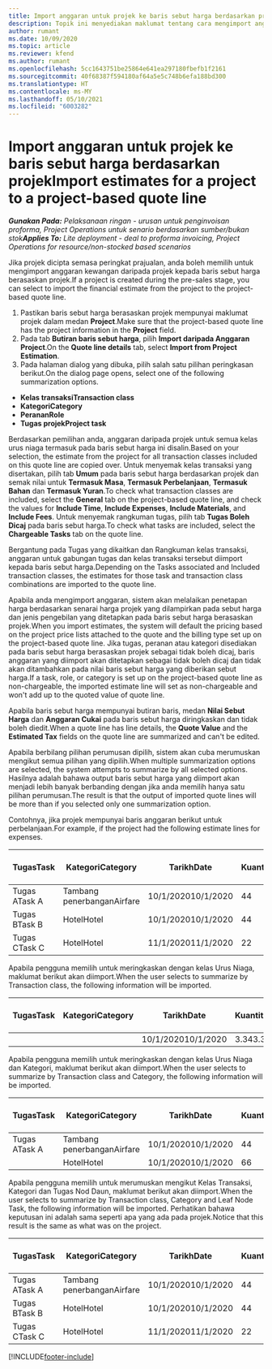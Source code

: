 ```yaml
---
title: Import anggaran untuk projek ke baris sebut harga berdasarkan projek - ringan
description: Topik ini menyediakan maklumat tentang cara mengimport anggaran daripada projek kepada baris sebut harga.
author: rumant
ms.date: 10/09/2020
ms.topic: article
ms.reviewer: kfend
ms.author: rumant
ms.openlocfilehash: 5cc1643751be25864e641ea297180fbefb1f2161
ms.sourcegitcommit: 40f68387f594180af64a5e5c748b6efa188bd300
ms.translationtype: HT
ms.contentlocale: ms-MY
ms.lasthandoff: 05/10/2021
ms.locfileid: "6003282"
---
```

# <a name="import-estimates-for-a-project-to-a-project-based-quote-line"></a><span data-ttu-id="1d834-103">Import anggaran untuk projek ke baris sebut harga berdasarkan projek</span><span class="sxs-lookup"><span data-stu-id="1d834-103">Import estimates for a project to a project-based quote line</span></span> 

<span data-ttu-id="1d834-104">_**Gunakan Pada:** Pelaksanaan ringan - urusan untuk penginvoisan proforma, Project Operations untuk senario berdasarkan sumber/bukan stok_</span><span class="sxs-lookup"><span data-stu-id="1d834-104">_**Applies To:** Lite deployment - deal to proforma invoicing, Project Operations for resource/non-stocked based scenarios_</span></span>

<span data-ttu-id="1d834-105">Jika projek dicipta semasa peringkat prajualan, anda boleh memilih untuk mengimport anggaran kewangan daripada projek kepada baris sebut harga berasaskan projek.</span><span class="sxs-lookup"><span data-stu-id="1d834-105">If a project is created during the pre-sales stage, you can select to import the financial estimate from the project to the project-based quote line.</span></span>

1. <span data-ttu-id="1d834-106">Pastikan baris sebut harga berasaskan projek mempunyai maklumat projek dalam medan **Project**.</span><span class="sxs-lookup"><span data-stu-id="1d834-106">Make sure that the project-based quote line has the project information in the **Project** field.</span></span>
2. <span data-ttu-id="1d834-107">Pada tab **Butiran baris sebut harga**, pilih **Import daripada Anggaran Project**.</span><span class="sxs-lookup"><span data-stu-id="1d834-107">On the **Quote line details** tab, select **Import from Project Estimation**.</span></span>
3. <span data-ttu-id="1d834-108">Pada halaman dialog yang dibuka, pilih salah satu pilihan peringkasan berikut.</span><span class="sxs-lookup"><span data-stu-id="1d834-108">On the dialog page opens, select one of the following summarization options.</span></span>

  - <span data-ttu-id="1d834-109">**Kelas transaksi**</span><span class="sxs-lookup"><span data-stu-id="1d834-109">**Transaction class**</span></span>
  - <span data-ttu-id="1d834-110">**Kategori**</span><span class="sxs-lookup"><span data-stu-id="1d834-110">**Category**</span></span>
  - <span data-ttu-id="1d834-111">**Peranan**</span><span class="sxs-lookup"><span data-stu-id="1d834-111">**Role**</span></span> 
  - <span data-ttu-id="1d834-112">**Tugas projek**</span><span class="sxs-lookup"><span data-stu-id="1d834-112">**Project task**</span></span>

<span data-ttu-id="1d834-113">Berdasarkan pemilihan anda, anggaran daripada projek untuk semua kelas urus niaga termasuk pada baris sebut harga ini disalin.</span><span class="sxs-lookup"><span data-stu-id="1d834-113">Based on your selection, the estimate from the project for all transaction classes included on this quote line are copied over.</span></span> <span data-ttu-id="1d834-114">Untuk menyemak kelas transaksi yang disertakan, pilih tab **Umum** pada baris sebut harga berdasarkan projek dan semak nilai untuk **Termasuk Masa**, **Termasuk Perbelanjaan**, **Termasuk Bahan** dan **Termasuk Yuran**.</span><span class="sxs-lookup"><span data-stu-id="1d834-114">To check what transaction classes are included, select the **General** tab on the project-based quote line, and check the values for **Include Time**, **Include Expenses**, **Include Materials**, and **Include Fees**.</span></span>  <span data-ttu-id="1d834-115">Untuk menyemak rangkuman tugas, pilih tab **Tugas Boleh Dicaj** pada baris sebut harga.</span><span class="sxs-lookup"><span data-stu-id="1d834-115">To check what tasks are included, select the **Chargeable Tasks** tab on the quote line.</span></span>

<span data-ttu-id="1d834-116">Bergantung pada Tugas yang dikaitkan dan Rangkuman kelas transaksi, anggaran untuk gabungan tugas dan kelas transaksi tersebut diimport kepada baris sebut harga.</span><span class="sxs-lookup"><span data-stu-id="1d834-116">Depending on the Tasks associated and Included transaction classes, the estimates for those task and transaction class combinations are imported to the quote line.</span></span>

<span data-ttu-id="1d834-117">Apabila anda mengimport anggaran, sistem akan melalaikan penetapan harga berdasarkan senarai harga projek yang dilampirkan pada sebut harga dan jenis pengebilan yang ditetapkan pada baris sebut harga berasaskan projek.</span><span class="sxs-lookup"><span data-stu-id="1d834-117">When you import estimates, the system will default the pricing based on the project price lists attached to the quote and the billing type set up on the project-based quote line.</span></span> <span data-ttu-id="1d834-118">Jika tugas, peranan atau kategori disediakan pada baris sebut harga berasaskan projek sebagai tidak boleh dicaj, baris anggaran yang diimport akan ditetapkan sebagai tidak boleh dicaj dan tidak akan ditambahkan pada nilai baris sebut harga yang diberikan sebut harga.</span><span class="sxs-lookup"><span data-stu-id="1d834-118">If a task, role, or category is set up on the project-based quote line as non-chargeable, the imported estimate line will set as non-chargeable and won't add up to the quoted value of quote line.</span></span>

<span data-ttu-id="1d834-119">Apabila baris sebut harga mempunyai butiran baris, medan **Nilai Sebut Harga** dan **Anggaran Cukai** pada baris sebut harga diringkaskan dan tidak boleh diedit.</span><span class="sxs-lookup"><span data-stu-id="1d834-119">When a quote line has line details, the **Quote Value** and the **Estimated Tax** fields on the quote line are summarized and can't be edited.</span></span>

<span data-ttu-id="1d834-120">Apabila berbilang pilihan perumusan dipilih, sistem akan cuba merumuskan mengikut semua pilihan yang dipilih.</span><span class="sxs-lookup"><span data-stu-id="1d834-120">When multiple summarization options are selected, the system attempts to summarize by all selected options.</span></span> <span data-ttu-id="1d834-121">Hasilnya adalah bahawa output baris sebut harga yang diimport akan menjadi lebih banyak berbanding dengan jika anda memilih hanya satu pilihan perumusan.</span><span class="sxs-lookup"><span data-stu-id="1d834-121">The result is that the output of imported quote lines will be more than if you selected only one summarization option.</span></span>

<span data-ttu-id="1d834-122">Contohnya, jika projek mempunyai baris anggaran berikut untuk perbelanjaan.</span><span class="sxs-lookup"><span data-stu-id="1d834-122">For example, if the project had the following estimate lines for expenses.</span></span>

| <span data-ttu-id="1d834-123">Tugas</span><span class="sxs-lookup"><span data-stu-id="1d834-123">Task</span></span> | <span data-ttu-id="1d834-124">Kategori</span><span class="sxs-lookup"><span data-stu-id="1d834-124">Category</span></span> | <span data-ttu-id="1d834-125">Tarikh</span><span class="sxs-lookup"><span data-stu-id="1d834-125">Date</span></span> | <span data-ttu-id="1d834-126">Kuantiti</span><span class="sxs-lookup"><span data-stu-id="1d834-126">Quantity</span></span> | <span data-ttu-id="1d834-127">Harga unit</span><span class="sxs-lookup"><span data-stu-id="1d834-127">Unit price</span></span> | <span data-ttu-id="1d834-128">Amaun</span><span class="sxs-lookup"><span data-stu-id="1d834-128">Amount</span></span> |
| --- | --- | --- | --- | --- | --- |
| <span data-ttu-id="1d834-129">Tugas A</span><span class="sxs-lookup"><span data-stu-id="1d834-129">Task A</span></span> | <span data-ttu-id="1d834-130">Tambang penerbangan</span><span class="sxs-lookup"><span data-stu-id="1d834-130">Airfare</span></span> | <span data-ttu-id="1d834-131">10/1/2020</span><span class="sxs-lookup"><span data-stu-id="1d834-131">10/1/2020</span></span> | <span data-ttu-id="1d834-132">4</span><span class="sxs-lookup"><span data-stu-id="1d834-132">4</span></span> | <span data-ttu-id="1d834-133">400</span><span class="sxs-lookup"><span data-stu-id="1d834-133">400</span></span> | <span data-ttu-id="1d834-134">1600</span><span class="sxs-lookup"><span data-stu-id="1d834-134">1600</span></span> |
| <span data-ttu-id="1d834-135">Tugas B</span><span class="sxs-lookup"><span data-stu-id="1d834-135">Task B</span></span> | <span data-ttu-id="1d834-136">Hotel</span><span class="sxs-lookup"><span data-stu-id="1d834-136">Hotel</span></span> | <span data-ttu-id="1d834-137">10/1/2020</span><span class="sxs-lookup"><span data-stu-id="1d834-137">10/1/2020</span></span> | <span data-ttu-id="1d834-138">4</span><span class="sxs-lookup"><span data-stu-id="1d834-138">4</span></span> | <span data-ttu-id="1d834-139">200</span><span class="sxs-lookup"><span data-stu-id="1d834-139">200</span></span> | <span data-ttu-id="1d834-140">800</span><span class="sxs-lookup"><span data-stu-id="1d834-140">800</span></span> |
| <span data-ttu-id="1d834-141">Tugas C</span><span class="sxs-lookup"><span data-stu-id="1d834-141">Task C</span></span> | <span data-ttu-id="1d834-142">Hotel</span><span class="sxs-lookup"><span data-stu-id="1d834-142">Hotel</span></span> | <span data-ttu-id="1d834-143">11/1/2020</span><span class="sxs-lookup"><span data-stu-id="1d834-143">11/1/2020</span></span> | <span data-ttu-id="1d834-144">2</span><span class="sxs-lookup"><span data-stu-id="1d834-144">2</span></span> | <span data-ttu-id="1d834-145">200</span><span class="sxs-lookup"><span data-stu-id="1d834-145">200</span></span> | <span data-ttu-id="1d834-146">400</span><span class="sxs-lookup"><span data-stu-id="1d834-146">400</span></span> |

<span data-ttu-id="1d834-147">Apabila pengguna memilih untuk meringkaskan dengan kelas Urus Niaga, maklumat berikut akan diimport.</span><span class="sxs-lookup"><span data-stu-id="1d834-147">When the user selects to summarize by Transaction class, the following information will be imported.</span></span>

| <span data-ttu-id="1d834-148">Tugas</span><span class="sxs-lookup"><span data-stu-id="1d834-148">Task</span></span> | <span data-ttu-id="1d834-149">Kategori</span><span class="sxs-lookup"><span data-stu-id="1d834-149">Category</span></span> | <span data-ttu-id="1d834-150">Tarikh</span><span class="sxs-lookup"><span data-stu-id="1d834-150">Date</span></span> | <span data-ttu-id="1d834-151">Kuantiti</span><span class="sxs-lookup"><span data-stu-id="1d834-151">Quantity</span></span> | <span data-ttu-id="1d834-152">Harga unit</span><span class="sxs-lookup"><span data-stu-id="1d834-152">Unit price</span></span> | <span data-ttu-id="1d834-153">Amaun</span><span class="sxs-lookup"><span data-stu-id="1d834-153">Amount</span></span> |
| --- | --- | --- | --- | --- | --- |
|||<span data-ttu-id="1d834-154">10/1/2020</span><span class="sxs-lookup"><span data-stu-id="1d834-154">10/1/2020</span></span> | <span data-ttu-id="1d834-155">3.34</span><span class="sxs-lookup"><span data-stu-id="1d834-155">3.34</span></span> | <span data-ttu-id="1d834-156">840</span><span class="sxs-lookup"><span data-stu-id="1d834-156">840</span></span> | <span data-ttu-id="1d834-157">2800</span><span class="sxs-lookup"><span data-stu-id="1d834-157">2800</span></span> |

<span data-ttu-id="1d834-158">Apabila pengguna memilih untuk meringkaskan dengan kelas Urus Niaga dan Kategori, maklumat berikut akan diimport.</span><span class="sxs-lookup"><span data-stu-id="1d834-158">When the user selects to summarize by Transaction class and Category, the following information will be imported.</span></span>

| <span data-ttu-id="1d834-159">Tugas</span><span class="sxs-lookup"><span data-stu-id="1d834-159">Task</span></span> | <span data-ttu-id="1d834-160">Kategori</span><span class="sxs-lookup"><span data-stu-id="1d834-160">Category</span></span> | <span data-ttu-id="1d834-161">Tarikh</span><span class="sxs-lookup"><span data-stu-id="1d834-161">Date</span></span> | <span data-ttu-id="1d834-162">Kuantiti</span><span class="sxs-lookup"><span data-stu-id="1d834-162">Quantity</span></span> | <span data-ttu-id="1d834-163">Harga unit</span><span class="sxs-lookup"><span data-stu-id="1d834-163">Unit price</span></span> | <span data-ttu-id="1d834-164">Amaun</span><span class="sxs-lookup"><span data-stu-id="1d834-164">Amount</span></span> |
| --- | --- | --- | --- | --- | --- |
| <span data-ttu-id="1d834-165">Tugas A</span><span class="sxs-lookup"><span data-stu-id="1d834-165">Task A</span></span> | <span data-ttu-id="1d834-166">Tambang penerbangan</span><span class="sxs-lookup"><span data-stu-id="1d834-166">Airfare</span></span> | <span data-ttu-id="1d834-167">10/1/2020</span><span class="sxs-lookup"><span data-stu-id="1d834-167">10/1/2020</span></span> | <span data-ttu-id="1d834-168">4</span><span class="sxs-lookup"><span data-stu-id="1d834-168">4</span></span> | <span data-ttu-id="1d834-169">400</span><span class="sxs-lookup"><span data-stu-id="1d834-169">400</span></span> | <span data-ttu-id="1d834-170">1600</span><span class="sxs-lookup"><span data-stu-id="1d834-170">1600</span></span> |
| | <span data-ttu-id="1d834-171">Hotel</span><span class="sxs-lookup"><span data-stu-id="1d834-171">Hotel</span></span> | <span data-ttu-id="1d834-172">10/1/2020</span><span class="sxs-lookup"><span data-stu-id="1d834-172">10/1/2020</span></span> | <span data-ttu-id="1d834-173">6</span><span class="sxs-lookup"><span data-stu-id="1d834-173">6</span></span> | <span data-ttu-id="1d834-174">200</span><span class="sxs-lookup"><span data-stu-id="1d834-174">200</span></span> | <span data-ttu-id="1d834-175">1200</span><span class="sxs-lookup"><span data-stu-id="1d834-175">1200</span></span> |

<span data-ttu-id="1d834-176">Apabila pengguna memilih untuk merumuskan mengikut Kelas Transaksi, Kategori dan Tugas Nod Daun, maklumat berikut akan diimport.</span><span class="sxs-lookup"><span data-stu-id="1d834-176">When the user selects to summarize by Transaction class, Category and Leaf Node Task, the following information will be imported.</span></span> <span data-ttu-id="1d834-177">Perhatikan bahawa keputusan ini adalah sama seperti apa yang ada pada projek.</span><span class="sxs-lookup"><span data-stu-id="1d834-177">Notice that this result is the same as what was on the project.</span></span>

| <span data-ttu-id="1d834-178">Tugas</span><span class="sxs-lookup"><span data-stu-id="1d834-178">Task</span></span> | <span data-ttu-id="1d834-179">Kategori</span><span class="sxs-lookup"><span data-stu-id="1d834-179">Category</span></span> | <span data-ttu-id="1d834-180">Tarikh</span><span class="sxs-lookup"><span data-stu-id="1d834-180">Date</span></span> | <span data-ttu-id="1d834-181">Kuantiti</span><span class="sxs-lookup"><span data-stu-id="1d834-181">Quantity</span></span> | <span data-ttu-id="1d834-182">Harga unit</span><span class="sxs-lookup"><span data-stu-id="1d834-182">Unit price</span></span> | <span data-ttu-id="1d834-183">Amaun</span><span class="sxs-lookup"><span data-stu-id="1d834-183">Amount</span></span> |
| --- | --- | --- | --- | --- | --- |
| <span data-ttu-id="1d834-184">Tugas A</span><span class="sxs-lookup"><span data-stu-id="1d834-184">Task A</span></span> | <span data-ttu-id="1d834-185">Tambang penerbangan</span><span class="sxs-lookup"><span data-stu-id="1d834-185">Airfare</span></span> | <span data-ttu-id="1d834-186">10/1/2020</span><span class="sxs-lookup"><span data-stu-id="1d834-186">10/1/2020</span></span> | <span data-ttu-id="1d834-187">4</span><span class="sxs-lookup"><span data-stu-id="1d834-187">4</span></span> | <span data-ttu-id="1d834-188">400</span><span class="sxs-lookup"><span data-stu-id="1d834-188">400</span></span> | <span data-ttu-id="1d834-189">1600</span><span class="sxs-lookup"><span data-stu-id="1d834-189">1600</span></span> |
| <span data-ttu-id="1d834-190">Tugas B</span><span class="sxs-lookup"><span data-stu-id="1d834-190">Task B</span></span> | <span data-ttu-id="1d834-191">Hotel</span><span class="sxs-lookup"><span data-stu-id="1d834-191">Hotel</span></span> | <span data-ttu-id="1d834-192">10/1/2020</span><span class="sxs-lookup"><span data-stu-id="1d834-192">10/1/2020</span></span> | <span data-ttu-id="1d834-193">4</span><span class="sxs-lookup"><span data-stu-id="1d834-193">4</span></span> | <span data-ttu-id="1d834-194">200</span><span class="sxs-lookup"><span data-stu-id="1d834-194">200</span></span> | <span data-ttu-id="1d834-195">800</span><span class="sxs-lookup"><span data-stu-id="1d834-195">800</span></span> |
| <span data-ttu-id="1d834-196">Tugas C</span><span class="sxs-lookup"><span data-stu-id="1d834-196">Task C</span></span> | <span data-ttu-id="1d834-197">Hotel</span><span class="sxs-lookup"><span data-stu-id="1d834-197">Hotel</span></span> | <span data-ttu-id="1d834-198">11/1/2020</span><span class="sxs-lookup"><span data-stu-id="1d834-198">11/1/2020</span></span> | <span data-ttu-id="1d834-199">2</span><span class="sxs-lookup"><span data-stu-id="1d834-199">2</span></span> | <span data-ttu-id="1d834-200">200</span><span class="sxs-lookup"><span data-stu-id="1d834-200">200</span></span> | <span data-ttu-id="1d834-201">400</span><span class="sxs-lookup"><span data-stu-id="1d834-201">400</span></span> |


[!INCLUDE[footer-include](../../includes/footer-banner.md)]
